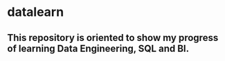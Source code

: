 # datalearn

## This repository is oriented to show my progress of learning Data Engineering, SQL and BI.
